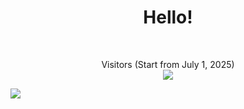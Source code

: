 <h1 align="center">Hello!</h1>

</br>
  <p align="center">Visitors (Start from July 1, 2025)
<br>
    
  <img src="[https://count.getloli.com/@:dackydeyb?name=%3Adackydeyb&theme=miku&padding=7&offset=0&align=top&scale=1&pixelated=1&darkmode=auto](https://count.getloli.com/@counter?name=counter&theme=booru-mjg&padding=7&offset=0&align=top&scale=1&pixelated=1&darkmode=auto)"/>
</p>

<a href="https://www.youtube.com/watch?v=dQw4w9WgXcQ"><img src="https://user-images.githubusercontent.com/73097560/115834477-dbab4500-a447-11eb-908a-139a6edaec5c.gif"></a>
